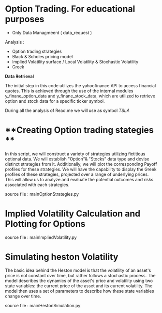 # Option Trading. For educational purposes
- Only Data Managmeent ( data_request ) 

Analysis : 

- Option trading strategies 
- Black & Scholes pricing model
- Implied Volatility surface / Local Volatility & Stochastic Volatility
- Greek 



**Data Retrieval**

The initial step in this code utilizes the yahoofinance API to access financial quotes. This is achieved through the use of the internal modules y_finane_option_data and y_finane_stock_data, which are utilized to retrieve option and stock data for a specific ticker symbol.

During all the analysis of Read.me we will use as symbol *TSLA*

# **Creating Option trading stategies  **

In this script, we will construct a variety of strategies utilizing fictitious optional data.
We will establish  "Option"& "Stocks" data type and devise distinct strategies from it. 
Additionally, we will plot the corresponding Payoff profiles for these strategies. We will have the capability to display the Greek profiles of these strategies, projected over a range of underlying prices. This will allow us to analyze and evaluate the potential outcomes and risks associated with each strategies.


source file : mainOptionStrategies.py







# **Implied Volatility Calculation and Plotting for Options**

source file : mainImpliedVolatility.py

# **Simulating heston Volatility**
The basic idea behind the Heston model is that the volatility of an asset's price is not constant over time, but rather follows a stochastic process. The model describes the dynamics of the asset's price and volatility using two state variables: the current price of the asset and its current volatility. The model then uses a set of parameters to describe how these state variables change over time.

source file : mainHestonSimulation.py


